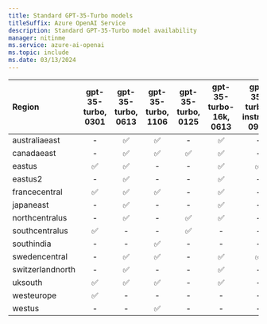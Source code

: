 ```yaml
---
title: Standard GPT-35-Turbo models
titleSuffix: Azure OpenAI Service
description: Standard GPT-35-Turbo model availability
manager: nitinme
ms.service: azure-ai-openai
ms.topic: include
ms.date: 03/13/2024
---
```


| **Region**   | **gpt-35-turbo**, **0301**   | **gpt-35-turbo**, **0613**   | **gpt-35-turbo**, **1106**   | **gpt-35-turbo**, **0125**   | **gpt-35-turbo-16k**, **0613**   | **gpt-35-turbo-instruct**, **0914**   |
|:-----------------|:--------------------------:|:--------------------------:|:--------------------------:|:--------------------------:|:------------------------------:|:-----------------------------------:|
| australiaeast    | -                      | ✅                       | ✅                       | -                      | ✅                           | -                               |
| canadaeast       | -                      | ✅                       | ✅                       | ✅                       | ✅                           | -                               |
| eastus           | ✅                       | ✅                       | -                      | -                      | ✅                           | ✅                                |
| eastus2          | -                      | ✅                       | -                      | -                      | ✅                           | -                               |
| francecentral    | ✅                       | ✅                       | ✅                       | -                      | ✅                           | -                               |
| japaneast        | -                      | ✅                       | -                      | -                      | ✅                           | -                               |
| northcentralus   | -                      | ✅                       | -                      | ✅                       | ✅                           | -                               |
| southcentralus   | ✅                       | -                      | -                      | ✅                       | -                          | -                               |
| southindia       | -                      | -                      | ✅                       | -                      | -                          | -                               |
| swedencentral    | -                      | ✅                       | ✅                       | -                      | ✅                           | ✅                                |
| switzerlandnorth | -                      | ✅                       | -                      | -                      | ✅                           | -                               |
| uksouth          | ✅                       | ✅                       | ✅                       | -                      | ✅                           | -                               |
| westeurope       | ✅                       | -                      | -                      | -                      | -                          | -                               |
| westus           | -                      | -                      | ✅                       | -                      | -                          | -                               |
